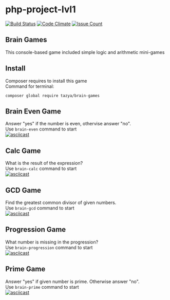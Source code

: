 # php-project-lvl1

[![Build Status](https://travis-ci.org/Tazya/php-project-lvl1.svg?branch=master)](https://travis-ci.org/Tazya/php-project-lvl1)
[![Code Climate](https://codeclimate.com/github/Tazya/php-project-lvl1/badges/gpa.svg)](https://codeclimate.com/github/Tazya/php-project-lvl1)
[![Issue Count](https://codeclimate.com/github/Tazya/php-project-lvl1/badges/issue_count.svg)](https://codeclimate.com/github/Tazya/php-project-lvl1)

## Brain Games
This console-based game included simple logic and arithmetic mini-games   

## Install
Composer requires to install this game  
Command for terminal:  
```
composer global require tazya/brain-games
```  

## Brain Even Game
Answer "yes" if the number is even, othervise answer "no".  
Use ```brain-even``` command to start   
[![asciicast](https://asciinema.org/a/299658.svg)](https://asciinema.org/a/299658)  
## Calc Game
What is the result of the expression?  
Use ```brain-calc``` command to start   
[![asciicast](https://asciinema.org/a/299661.svg)](https://asciinema.org/a/299661)   
##  GCD Game
Find the greatest common divisor of given numbers.  
Use ```brain-gcd``` command to start   
[![asciicast](https://asciinema.org/a/299664.svg)](https://asciinema.org/a/299664)  
##  Progression Game
What number is missing in the progression?  
Use ```brain-progression``` command to start  
[![asciicast](https://asciinema.org/a/299665.svg)](https://asciinema.org/a/299665)  
##  Prime Game
Answer "yes" if given number is prime. Otherwise answer "no".  
Use ```brain-prime``` command to start  
[![asciicast](https://asciinema.org/a/299663.svg)](https://asciinema.org/a/299663) 